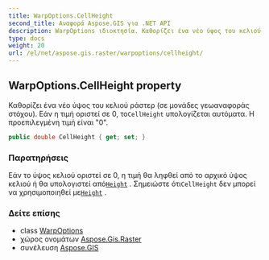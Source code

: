 ```yaml
---
title: WarpOptions.CellHeight
second_title: Αναφορά Aspose.GIS για .NET API
description: WarpOptions ιδιοκτησία. Καθορίζει ένα νέο ύψος του κελιού ράστερ σε μονάδες γεωαναφοράς στόχου. Εάν η τιμή οριστεί σε 0 τοCellHeight υπολογίζεται αυτόματα. Η προεπιλεγμένη τιμή είναι 0.
type: docs
weight: 20
url: /el/net/aspose.gis.raster/warpoptions/cellheight/
---
```

## WarpOptions.CellHeight property

Καθορίζει ένα νέο ύψος του κελιού ράστερ (σε μονάδες γεωαναφοράς στόχου). Εάν η τιμή οριστεί σε 0, το`CellHeight` υπολογίζεται αυτόματα. Η προεπιλεγμένη τιμή είναι "0".

```csharp
public double CellHeight { get; set; }
```

### Παρατηρήσεις

Εάν το ύψος κελιού οριστεί σε 0, η τιμή θα ληφθεί από το αρχικό ύψος κελιού ή θα υπολογιστεί από[`Height`](../height/) . Σημειώστε ότι`CellHeight` δεν μπορεί να χρησιμοποιηθεί με[`Height`](../height/) .

### Δείτε επίσης

* class [WarpOptions](../)
* χώρος ονομάτων [Aspose.Gis.Raster](../../warpoptions/)
* συνέλευση [Aspose.GIS](../../../)


